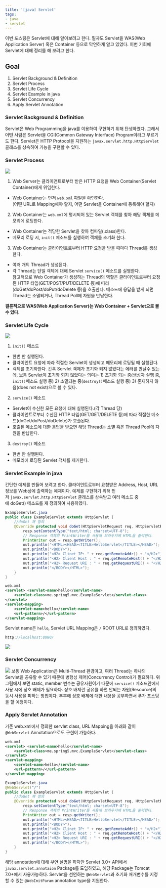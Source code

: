 ```yaml
---
title: '[java] Servlet'
tags:
- java
- servlet
---
```

이번 포스팅은 Servlet에 대해 알아보려고 한다. 필자도 Servlet을 WAS(Web Application Server) 혹은 Container 등으로 막연하게 알고 있었다. 이번 기회에 Servlet에 대해 정리를 해 보려고 한다.   

## Goal   
1. Servlet Background & Definition
2. Servlet Process
3. Servlet Life Cycle
4. Servlet Example in java
5. Servlet Concurrency
6. Apply Servlet Annotation   

### Servlet Background & Definition   
Servlet은 Web Programming을 java를 이용하여 구현하기 위해 탄생하였다. 그래서 어떤 사람은 Servlet을 CGI(Common Gateway Interface) Program이라고 부르기도 한다. Servlet은 HTTP Protocol을 지원하는 `javax.servlet.http.HttpServlet` 클래스를 상속하여 기능을 구현할 수 있다.   

### Servlet Process
![](https://user-images.githubusercontent.com/20740884/51011860-a0014f80-159d-11e9-81ec-24ff54f66018.JPG)   
1) Web Server는 클라이언트로부터 받은 HTTP 요청을 Web Container(Servlet Container)에게 위임한다.    
- Web Container는 먼저 `web.xml` 파일을 확인한다.   
(어떤 URL로 Mapping해야 할지, 어떤 Servlet을 Container에 등록해야 할지)   

2) Web Container는 `web.xml`에 명시되어 있는 Servlet 객체를 찾아 해당 객체를 메모리에 로딩한다.   
- Web Container는 적당한 Servlet을 찾아 컴파일(.class)한다.   
- 메모리 로딩 시, `init()` 메소드를 실행하여 객체를 초기화 한다.   

3) Web Container는 클라이언트로부터 HTTP 요청을 받을 때마다 Thread를 생성한다.    
- 여러 개의 Thread가 생성된다.   
- 각 Thread는 단일 객체에 대해 Servlet `service()` 메소드를 실행한다.   
참고적으로 Web Container가 생성하는 Thread의 역할은 클라이언트로부터 요청된 HTTP 타입(GET/POST/PUT/DELETE 등)에 따라 (doGet/doPost/doPut/doDelete 등)을 호출한다. 메소드에 응답을 받게 되면 Thread는 소멸되거나, Thread Poll에 자원을 반납한다.   

**결론적으로 WAS(Web Application Server)는 Web Container + Servlet으로 볼 수 있다.**   

### Servlet Life Cycle
![](https://user-images.githubusercontent.com/20740884/51012604-5581d200-15a1-11e9-8256-67cff7c719d8.JPG)   
1) `init()` 메소드   
- 한번 만 실행된다.   
- 클라이언트 요청에 따라 적절한 Servlet이 생생되고 메모리에 로딩될 때 실행된다.   
- 객체를 초기화한다.
간혹 Servlet 객체가 초기화 되지 않았다는 에러를 만날수 있는데, 보통 Servlet이 초기화 되지 않았다는 의미는 1) 초기화 되는 중(생성자 실행 중, `init()`메소드 실행 중) 2) 소멸되는 중(`destroy()`메소드 실행 중) 3) 존재하지 않음(does not exist)으로 볼 수 있다.   

2) `service()` 메소드   
- Servlet이 수신한 모든 요청에 대해 실행된다.(각 Thread 당)   
- 클라이언트로부터 수신된 HTTP 타입(GET/GET/DELETE 등)에 따라 적절한 메소드(doGet/doPost/doDelete)가 호출된다.   
- 호출된 메소드에 대한 응답을 받으면 해당 Thread는 소멸 혹은 Thread Pool에 자원을 반납한다.   

3) `destroy()` 메소드   
- 한번 만 실행된다.   
- 메모리에 로딩된 Servlet 객체를 제거한다.   

### Servlet Example in java   
간단한 예제를 만들어 보려고 한다. 클라이언트로부터 요청받은 Address, Host, URL정보를 Web상에 출력하는 예제이다. 예제를 구현하기 위해 먼저 `javax.servlet.http.HttpServlet` 클래스를 상속받고 여러 메소드 중에 doGet() 메소드를 재 정의하여 사용하였다.   

``` java
ExampleServlet.java
public class ExampleServlet extends HttpServlet {
    //doGet 재 정의
    @Override protected void doGet(HttpServletRequest req, HttpServletResponse resp) throws ServletException, IOException {
        resp.setContentType("text/html; charset=UTF-8");
        // Response 객체의 PrintWriter를 사용해 브라우저에 HTML을 출력한다.
        PrintWriter out = resp.getWriter();
        out.println("<HTML><HEAD><TITLE>HelloServlet</TITLE></HEAD>");
        out.println("<BODY>");
        out.println("<H2> Clinet IP: " + req.getRemoteAddr() + "</H2>");
        out.println("<H2> Client Host : " + req.getRemoteHost() + "</H2>");
        out.println("<H2> Request URI : " + req.getRequestURI() + "</H2>");
        out.println("</BODY></HTML>");
    }
}
```
```xml
web.xml
<servlet> <servlet-name>hello</servlet-name>
    <servlet-class>me.spring5.mvc.ExampleServlet</servlet-class>
</servlet>
<servlet-mapping>
    <servlet-name>hello</servlet-name>
    <url-pattern>/</url-pattern>
</servlet-mapping>
```   
Servlet name은 `hello`, Servlet URL Mapping은 `/` ROOT URL로 정의하였다.   

```java
http://localhost:8080/
```   
![](https://user-images.githubusercontent.com/20740884/51013619-ec04c200-15a6-11e9-9e9c-febad017e03f.JPG)   

### Servlet Concurrency   
![](https://user-images.githubusercontent.com/20740884/51014652-3a688f80-15ac-11e9-85c6-139c57b0b540.JPG)
보통 Web Application은 Multi-Thread 환경이고, 여러 Thread는 하나의 Servlet을 공유할 수 있기 때문에 병행성 제어(Concurrency Control)가 필요하다. 위 그림에서 보면 static, member 변수는 공유자원이기 때문에 `service()` 메소드안에서 사용 시에 상호 배제가 필요하다. 상호 배제란 공유를 하면 안되는 자원(Resource)의 동시 사용을 피하는 방법이다. 추후에 상호 배제에 대한 내용을 공부하면서 푸가 포스팅을 할 예정이다.      

### Apply Servlet Annotation
기존 web.xml에서 정의한 servlet class, URL Mapping을 아래와 같이 `@WebServlet` Annotation으로도 구현이 가능하다.   

``` xml
web.xml
<servlet> <servlet-name>hello</servlet-name>
    <servlet-class>me.spring5.mvc.ExampleServlet</servlet-class>
</servlet>
<servlet-mapping>
    <servlet-name>hello</servlet-name>
    <url-pattern>/</url-pattern>
</servlet-mapping>
```   

``` java
ExampleServlet.java
@WebServlet("/")
public class ExampleServlet extends HttpServlet {
    //doGet 재 정의
    @Override protected void doGet(HttpServletRequest req, HttpServletResponse resp) throws ServletException, IOException {
        resp.setContentType("text/html; charset=UTF-8");
        // Response 객체의 PrintWriter를 사용해 브라우저에 HTML을 출력한다.
        PrintWriter out = resp.getWriter();
        out.println("<HTML><HEAD><TITLE>HelloServlet</TITLE></HEAD>");
        out.println("<BODY>");
        out.println("<H2> Clinet IP: " + req.getRemoteAddr() + "</H2>");
        out.println("<H2> Client Host : " + req.getRemoteHost() + "</H2>");
        out.println("<H2> Request URI : " + req.getRequestURI() + "</H2>");
        out.println("</BODY></HTML>");
    }
}
```   
해당 annotation에 대해 부연 설명을 하자만 Servlet 3.0+ API에서 `javax.servlet.annotaion` Package를 도입하였고, 해당 Package는 Tomcat 7.0+에서 사용가능하다. Servlet을 선언하는 `@WebServlet`과 초기화 매개변수를 지정할 수 있는 `@WebInitParam` annotation type을 지원한다.   
